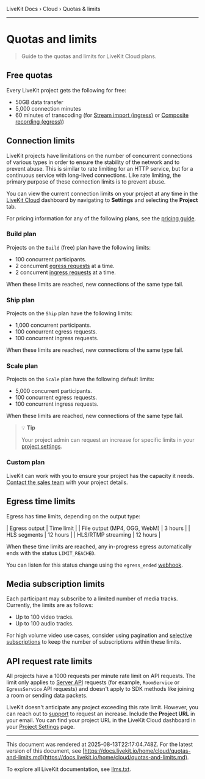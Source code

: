 LiveKit Docs › Cloud › Quotas & limits

---

# Quotas and limits

> Guide to the quotas and limits for LiveKit Cloud plans.

## Free quotas

Every LiveKit project gets the following for free:

- 50GB data transfer
- 5,000 connection minutes
- 60 minutes of transcoding (for [Stream import (ingress)](https://docs.livekit.io/home/ingress/overview.md) or [Composite recording (egress)](https://docs.livekit.io/home/egress/overview.md))

## Connection limits

LiveKit projects have limitations on the number of concurrent connections of various types in order to ensure the stability of the network and to prevent abuse. This is similar to rate limiting for an HTTP service, but for a continuous service with long-lived connections. Like rate limiting, the primary purpose of these connection limits is to prevent abuse.

You can view the current connection limits on your project at any time in the [LiveKit Cloud](https://cloud.livekit.io) dashboard by navigating to **Settings** and selecting the **Project** tab.

For pricing information for any of the following plans, see the [pricing guide](https://livekit.io/pricing).

### Build plan

Projects on the `Build` (free) plan have the following limits:

- 100 concurrent participants.
- 2 concurrent [egress requests](https://docs.livekit.io/home/egress/overview.md) at a time.
- 2 concurrent [ingress requests](https://docs.livekit.io/home/ingress/overview.md) at a time.

When these limits are reached, new connections of the same type fail.

### Ship plan

Projects on the `Ship` plan have the following limits:

- 1,000 concurrent participants.
- 100 concurrent egress requests.
- 100 concurrent ingress requests.

When these limits are reached, new connections of the same type fail.

### Scale plan

Projects on the `Scale` plan have the following default limits:

- 5,000 concurrent participants.
- 100 concurrent egress requests.
- 100 concurrent ingress requests.

When these limits are reached, new connections of the same type fail.

> 💡 **Tip**
> 
> Your project admin can request an increase for specific limits in your [project settings](https://cloud.livekit.io/projects/p_/settings/project).

### Custom plan

LiveKit can work with you to ensure your project has the capacity it needs. [Contact the sales team](https://livekit.io/contact-sales?plan=Enterprise) with your project details.

## Egress time limits

Egress has time limits, depending on the output type:

| Egress output | Time limit |
| File output (MP4, OGG, WebM) | 3 hours |
| HLS segments | 12 hours |
| HLS/RTMP streaming | 12 hours |

When these time limits are reached, any in-progress egress automatically ends with the status `LIMIT_REACHED`.

You can listen for this status change using the `egress_ended` [webhook](https://docs.livekit.io/home/server/webhooks.md).

## Media subscription limits

Each participant may subscribe to a limited number of media tracks. Currently, the limits are as follows:

- Up to 100 video tracks.
- Up to 100 audio tracks.

For high volume video use cases, consider using pagination and [selective subscriptions](https://docs.livekit.io/home/client/receive.md#selective-subscription) to keep the number of subscriptions within these limits.

## API request rate limits

All projects have a 1000 requests per minute rate limit on API requests. The limit only applies to [Server API](https://docs.livekit.io/reference/server/server-apis.md) requests (for example, `RoomService` or `EgressService` API requests) and doesn't apply to SDK methods like joining a room or sending data packets.

LiveKit doesn't anticipate any project exceeding this rate limit. However, you can reach out to [support](mailto:support@livekit.io) to request an increase. Include the **Project URL** in your email. You can find your project URL in the LiveKit Cloud dashboard in your [Project Settings](https://cloud.livekit.io/projects/p_/settings/project) page.

---

This document was rendered at 2025-08-13T22:17:04.748Z.
For the latest version of this document, see [https://docs.livekit.io/home/cloud/quotas-and-limits.md](https://docs.livekit.io/home/cloud/quotas-and-limits.md).

To explore all LiveKit documentation, see [llms.txt](https://docs.livekit.io/llms.txt).